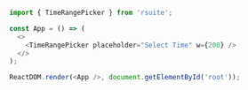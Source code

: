<!--start-code-->

```js
import { TimeRangePicker } from 'rsuite';

const App = () => (
  <>
    <TimeRangePicker placeholder="Select Time" w={200} />
  </>
);

ReactDOM.render(<App />, document.getElementById('root'));
```

<!--end-code-->

